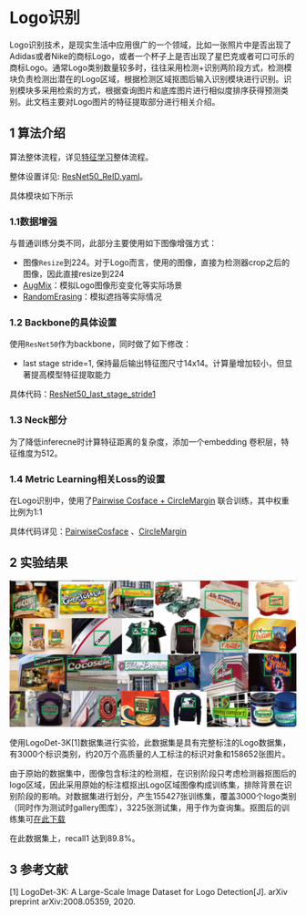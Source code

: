 # Logo识别

 Logo识别技术，是现实生活中应用很广的一个领域，比如一张照片中是否出现了Adidas或者Nike的商标Logo，或者一个杯子上是否出现了星巴克或者可口可乐的商标Logo。通常Logo类别数量较多时，往往采用检测+识别两阶段方式，检测模块负责检测出潜在的Logo区域，根据检测区域抠图后输入识别模块进行识别。识别模块多采用检索的方式，根据查询图片和底库图片进行相似度排序获得预测类别。此文档主要对Logo图片的特征提取部分进行相关介绍。

## 1 算法介绍

算法整体流程，详见[特征学习](./feature_learning.md)整体流程。

整体设置详见: [ResNet50_ReID.yaml](../../../ppcls/configs/Logo/ResNet50_ReID.yaml)。

具体模块如下所示

### 1.1数据增强

与普通训练分类不同，此部分主要使用如下图像增强方式：

- 图像`Resize`到224。对于Logo而言，使用的图像，直接为检测器crop之后的图像，因此直接resize到224
- [AugMix](https://arxiv.org/abs/1912.02781v1)：模拟Logo图像形变变化等实际场景
- [RandomErasing](https://arxiv.org/pdf/1708.04896v2.pdf)：模拟遮挡等实际情况

### 1.2 Backbone的具体设置

使用`ResNet50`作为backbone，同时做了如下修改：

 - last stage stride=1, 保持最后输出特征图尺寸14x14。计算量增加较小，但显著提高模型特征提取能力


具体代码：[ResNet50_last_stage_stride1](../../../ppcls/arch/backbone/variant_models/resnet_variant.py)

### 1.3 Neck部分

为了降低inferecne时计算特征距离的复杂度，添加一个embedding 卷积层，特征维度为512。

### 1.4 Metric Learning相关Loss的设置

在Logo识别中，使用了[Pairwise Cosface + CircleMargin](https://arxiv.org/abs/2002.10857) 联合训练，其中权重比例为1:1

具体代码详见：[PairwiseCosface](../../../ppcls/loss/pairwisecosface.py) 、[CircleMargin](../../../ppcls/arch/gears/circlemargin.py)

## 2 实验结果

<img src="../../images/logo/logodet3k.jpg" style="zoom:50%;" />

使用LogoDet-3K[1]数据集进行实验，此数据集是具有完整标注的Logo数据集，有3000个标识类别，约20万个高质量的人工标注的标识对象和158652张图片。

由于原始的数据集中，图像包含标注的检测框，在识别阶段只考虑检测器抠图后的logo区域，因此采用原始的标注框抠出Logo区域图像构成训练集，排除背景在识别阶段的影响。对数据集进行划分，产生155427张训练集，覆盖3000个logo类别（同时作为测试时gallery图库），3225张测试集，用于作为查询集。抠图后的训练集可[在此下载](https://arxiv.org/abs/2008.05359)

在此数据集上，recall1 达到89.8%。

## 3 参考文献

[1] LogoDet-3K: A Large-Scale Image Dataset for Logo Detection[J]. arXiv preprint arXiv:2008.05359, 2020.
